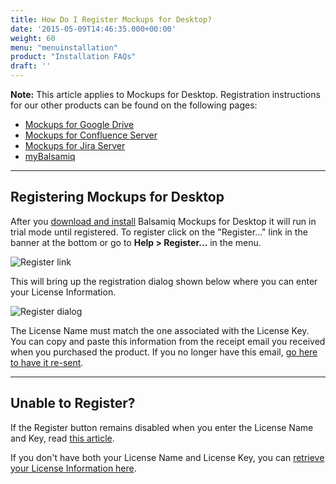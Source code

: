 ```yaml
---
title: How Do I Register Mockups for Desktop?
date: '2015-05-09T14:46:35.000+00:00'
weight: 60
menu: "menuinstallation"
product: "Installation FAQs"
draft: ''
---
```

**Note:** This article applies to Mockups for Desktop. Registration instructions for our other products can be found on the following pages:

*   [Mockups for Google Drive](/sales/gdrivesubscription/#signing-up-for-a-subscription)
*   [Mockups for Confluence Server](https://docs.balsamiq.com/confluence/server/mockups2/admin-guide/#registration-instructions)
*   [Mockups for Jira Server](https://docs.balsamiq.com/jira/server/mockups2/admin-guide/#registration-instructions)
*   [myBalsamiq](/sales/mybsubscriptions/#signing-up-for-a-subscription)

* * *

## Registering Mockups for Desktop

After you [download and install](/installation/howto/) Balsamiq Mockups for Desktop it will run in trial mode until registered. To register click on the "Register..." link in the banner at the bottom or go to **Help > Register...** in the menu.

![Register link](https://media.balsamiq.com/img/support/docs/m4d/register-link.png)

This will bring up the registration dialog shown below where you can enter your License Information.

![Register dialog](https://media.balsamiq.com/img/support/docs/m4d/register-dialog.png)

The License Name must match the one associated with the License Key. You can copy and paste this information from the receipt email you received when you purchased the product. If you no longer have this email, [go here to have it re-sent](https://balsamiq.com/buy/lostkey/).

* * *

## Unable to Register?

If the Register button remains disabled when you enter the License Name and Key, read [this article](/sales/cantregister/).

If you don't have both your License Name and License Key, you can [retrieve your License Information here](https://balsamiq.com/buy/lostkey/).
